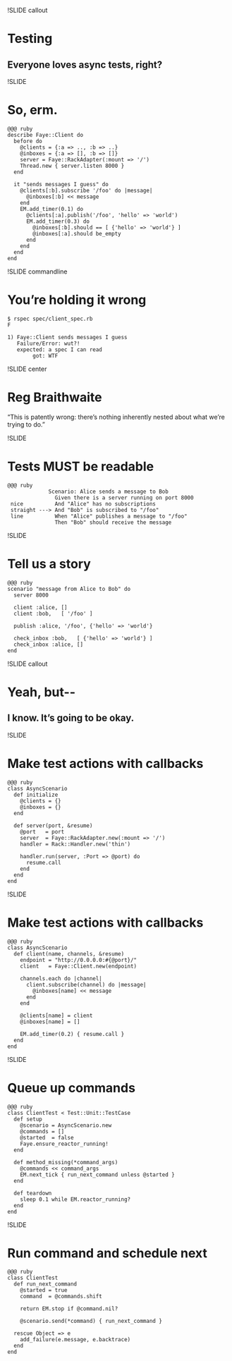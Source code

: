 !SLIDE callout
# Testing
## Everyone loves async tests, right?


!SLIDE
# So, erm.

    @@@ ruby
    describe Faye::Client do
      before do
        @clients = {:a => .., :b => ..}
        @inboxes = {:a => [], :b => []}
        server = Faye::RackAdapter(:mount => '/')
        Thread.new { server.listen 8000 }
      end
      
      it "sends messages I guess" do
        @clients[:b].subscribe '/foo' do |message|
          @inboxes[:b] << message
        end
        EM.add_timer(0.1) do
          @clients[:a].publish('/foo', 'hello' => 'world')
          EM.add_timer(0.3) do
            @inboxes[:b].should == [ {'hello' => 'world'} ]
            @inboxes[:a].should be_empty
          end
        end
      end
    end


!SLIDE commandline
# You’re holding it wrong
    $ rspec spec/client_spec.rb
    F
    
    1) Faye::Client sends messages I guess
       Failure/Error: wut?!
       expected: a spec I can read
            got: WTF


!SLIDE center
# Reg Braithwaite

“This is patently wrong: there’s nothing inherently nested about what we’re trying to do.”


!SLIDE
# Tests MUST be readable

    @@@ ruby
                 Scenario: Alice sends a message to Bob
                   Given there is a server running on port 8000
     nice          And "Alice" has no subscriptions
     straight ---> And "Bob" is subscribed to "/foo"
     line          When "Alice" publishes a message to "/foo"
                   Then "Bob" should receive the message


!SLIDE
# Tell us a story

    @@@ ruby
    scenario "message from Alice to Bob" do
      server 8000
      
      client :alice, []
      client :bob,   [ '/foo' ]
      
      publish :alice, '/foo', {'hello' => 'world'}
      
      check_inbox :bob,   [ {'hello' => 'world'} ]
      check_inbox :alice, []
    end


!SLIDE callout
# Yeah, but--
## I know. It’s going to be okay.


!SLIDE
# Make test actions with callbacks

    @@@ ruby
    class AsyncScenario
      def initialize
        @clients = {}
        @inboxes = {}
      end
      
      def server(port, &resume)
        @port   = port
        server  = Faye::RackAdapter.new(:mount => '/')
        handler = Rack::Handler.new('thin')
        
        handler.run(server, :Port => @port) do
          resume.call
        end
      end
    end


!SLIDE
# Make test actions with callbacks

    @@@ ruby
    class AsyncScenario
      def client(name, channels, &resume)
        endpoint = "http://0.0.0.0:#{@port}/"
        client   = Faye::Client.new(endpoint)
        
        channels.each do |channel|
          client.subscribe(channel) do |message|
            @inboxes[name] << message
          end
        end
        
        @clients[name] = client
        @inboxes[name] = []
        
        EM.add_timer(0.2) { resume.call }
      end
    end


!SLIDE
# Queue up commands

    @@@ ruby
    class ClientTest < Test::Unit::TestCase
      def setup
        @scenario = AsyncScenario.new
        @commands = []
        @started  = false
        Faye.ensure_reactor_running!
      end
      
      def method_missing(*command_args)
        @commands << command_args
        EM.next_tick { run_next_command unless @started }
      end
      
      def teardown
        sleep 0.1 while EM.reactor_running?
      end
    end


!SLIDE
# Run command and schedule next

    @@@ ruby
    class ClientTest
      def run_next_command
        @started = true
        command  = @commands.shift
        
        return EM.stop if @command.nil?
        
        @scenario.send(*command) { run_next_command }
        
      rescue Object => e
        add_failure(e.message, e.backtrace)
      end
    end
